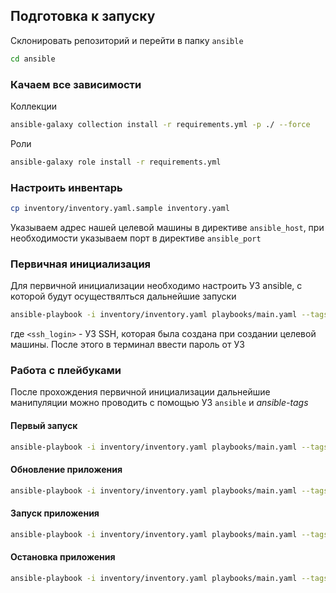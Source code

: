 ## Подготовка к запуску
Склонировать репозиторий и перейти в папку `ansible`

```bash
cd ansible
```

### Качаем все зависимости
Коллекции
```bash
ansible-galaxy collection install -r requirements.yml -p ./ --force
```
Роли
```bash
ansible-galaxy role install -r requirements.yml
```

### Настроить инвентарь
```bash
cp inventory/inventory.yaml.sample inventory.yaml
```
Указываем адрес нашей целевой машины в директиве `ansible_host`, при необходимости указываем порт в директиве `ansible_port`

### Первичная инициализация
Для первичной инициализации необходимо настроить УЗ ansible, с которой будут осуществялться дальнейшие запуски

```bash
ansible-playbook -i inventory/inventory.yaml playbooks/main.yaml --tags "create_user" --extra-vars "ansible_user=<ssh_login>" --ask-pass --become
```
где `<ssh_login>` - УЗ SSH, которая была создана при создании целевой машины.
После этого в терминал ввести пароль от УЗ

### Работа с плейбуками
После прохождения первичной инициализации дальнейшие манипуляции можно проводить с помощью УЗ `ansible` и *ansible-tags*

#### Первый запуск
```bash
ansible-playbook -i inventory/inventory.yaml playbooks/main.yaml --tags "prepare"
```

#### Обновление приложения
```bash
ansible-playbook -i inventory/inventory.yaml playbooks/main.yaml --tags "update_app"
```

#### Запуск приложения
```bash
ansible-playbook -i inventory/inventory.yaml playbooks/main.yaml --tags "start_app"
```

#### Остановка приложения
```bash
ansible-playbook -i inventory/inventory.yaml playbooks/main.yaml --tags "stop_app"
```

